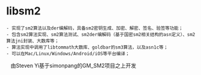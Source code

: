 libsm2
=======

    - 实现了sm2算法以及der编解码，具备sm2密钥生成、加密、解密、签名、验签等功能；
    - 包含sm2算法实现、sm2算法测试、sm2der编解码（基于国密sm2相关结构的asn定义）、sm2算法jni封装、大数库等；
    - 算法实现中调用了libtommath大数库、goldbar的sm3算法，以及asn1c等；
    - 可以在Mac/Linux/Windows/Android/iOS等平台编译；

    由Steven Yi基于simonpang的GM_SM2项目之上开发

